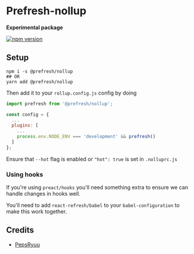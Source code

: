 # Prefresh-nollup

**Experimental package**

[![npm version](https://badgen.net/npm/v/@prefresh/nollup)](https://www.npmjs.com/package/@prefresh/nollup)

## Setup

```
npm i -s @prefresh/nollup
## OR
yarn add @prefresh/nollup 
```

Then add it to your `rollup.config.js` config by doing

```js
import prefresh from '@prefresh/nollup';

const config = {
  ...
  plugins: [
    ...
    process.env.NODE_ENV === 'development' && prefresh()
  ]
};
```

Ensure that ```--hot``` flag is enabled or ```"hot": true``` is set in ```.nolluprc.js``` 

### Using hooks

If you're using `preact/hooks` you'll need something extra to ensure we can handle
changes in hooks well.

You'll need to add `react-refresh/babel` to your `babel-configuration` to make this
work together.

## Credits

- [PepsRyuu](https://github.com/PepsRyuu)
